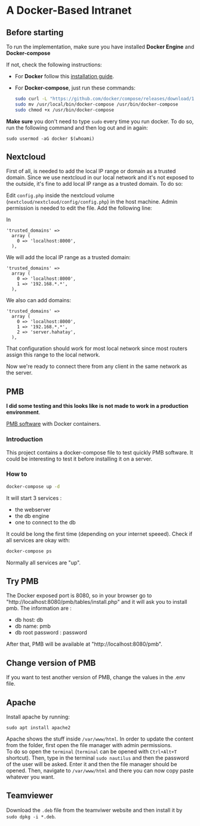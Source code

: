 # A Docker-Based Intranet 

## Before starting

To run the implementation, make sure you have installed **Docker Engine** and **Docker-compose**

If not, check the following instructions:
  * For **Docker** follow this [installation guide](https://docs.docker.com/install/linux/docker-ce/ubuntu/).

  * For **Docker-compose**, just run these commands:
    ```bash
    sudo curl -L "https://github.com/docker/compose/releases/download/1.22.0/docker-compose-$(uname -s)-$(uname -m)"  -o /usr/local/bin/docker-compose
    sudo mv /usr/local/bin/docker-compose /usr/bin/docker-compose
    sudo chmod +x /usr/bin/docker-compose
    ```

**Make sure** you don't need to type `sudo` every time you run docker. To do so, run the following command and then log out and in again:

```source
sudo usermod -aG docker $(whoami)
```

## Nextcloud
First of all, is needed to add the local IP range or domain as a trusted domain. Since we use nextcloud in our local network and it's not exposed to the outside, it's fine to add local IP range as a trusted domain. To do so:

Edit `config.php` inside the nextcloud volume (`nextcloud/nextcloud/config/config.php`) in the host machine. Admin permission is needed to edit the file. Add the following line:

In

```source
'trusted_domains' =>
  array (
    0 => 'localhost:8000',
  ),
```

We will add the local IP range as a trusted domain:

```source
'trusted_domains' =>
  array (
    0 => 'localhost:8000',
    1 => '192.168.*.*',
  ),
```

We also can add domains:

```source
'trusted_domains' =>
  array (
    0 => 'localhost:8000',
    1 => '192.168.*.*',
    2 => 'server.hahatay',
  ),
```

That configuration should work for most local network since most routers assign this range to the local network.

Now we're ready to connect there from any client in the same network as the server.


## PMB

**I did some testing and this looks like is not made to work in a production environment**.

[PMB software](https://www.sigb.net/index.php?lvl=cmspage&pageid=6&id_rubrique=220&opac_view=1) with Docker containers.

### Introduction

This project contains a docker-compose file to test quickly PMB software. It could be
interesting to test it before installing it on a server.

### How to

```bash
docker-compose up -d
```

It will start 3 services :
* the webserver
* the db engine 
* one to connect to the db

It could be long the first time (depending on your internet speeed). Check if
all services are okay with:

```bash
docker-compose ps
```

Normally all services are "up".

## Try PMB

The Docker exposed port is 8080, so in your browser go to
"http://localhost:8080/pmb/tables/install.php" and it will ask you to install pmb.
The information are :
* db host: db
* db name: pmb
* db root password : password

After that, PMB will be available at "http://localhost:8080/pmb".

## Change version of PMB

If you want to test another version of PMB, change the values in the .env file.

## Apache

Install apache by running:

`sudo apt install apache2`

Apache shows the stuff inside `/var/www/html`. In order to update the content from the folder, first open the file manager with admin permissions.  
To do so open the `terminal` (`terminal` can be opened with `Ctrl+Alt+T` shortcut). Then, type in the terminal `sudo nautilus` and then the password of the user will be asked. Enter it and then the file manager should be opened. Then, navigate to `/var/www/html` and there you can now copy paste whatever you want.

## Teamviewer

Download the `.deb` file from the teamviwer website and then install it by `sudo dpkg -i *.deb`.
